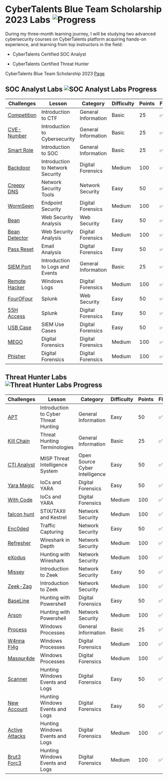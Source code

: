 # CyberTalents Blue Team Scholarship 2023 Labs ![Progress](https://geps.dev/progress/100 "Progress")

During my three-month learning journey, I will be studying two advanced cybersecurity courses on CyberTalents platform acquiring hands-on experience, and learning from top instructors in the field:

* CyberTalents Certified SOC Analyst

* CyberTalents Certified Threat Hunter

CyberTalents Blue Team Scholarship 2023 [Page](https://cybertalents.com/learn/cybertalents-blue-team-scholarship-2023)

## SOC Analyst Labs ![SOC Analyst Labs Progress](https://geps.dev/progress/100 "SOC Analyst Labs Progress")

| Challenges | Lesson | Category | Difficulty | Points | Flag | Writeup |
|-|-|-|-|-|-|-|
| [Competition](Units/SOC-Analyst/Competition/Readme.md) | Introduction to CTF | General Information | Basic | 25 | :white_check_mark: | :white_check_mark: |
| [CVE-Number](Units/SOC-Analyst/CVE-Number/Readme.md) | Introduction to Cybersecurity | General Information | Basic | 25 | :white_check_mark: | :white_check_mark: |
| [Smart Role](Units/SOC-Analyst/Smart-Role/Readme.md) | Introduction to SOC | General Information | Basic | 25 | :white_check_mark: | :white_check_mark: |
| [Backdoor](Units/SOC-Analyst/Backdoor/Readme.md) | Introduction to Network Security | Digital Forensics | Medium | 100 | :white_check_mark: | :white_check_mark: |
| [Creepy DNS](Units/SOC-Analyst/Creepy-DNS/Readme.md) | Network Security Tools | Network Security | Easy | 50 | :white_check_mark: | :white_check_mark: |
| [WormSeen](Units/SOC-Analyst/WormSeen/Readme.md) | Endpoint Security | Digital Forensics | Medium | 100 | :white_check_mark: | :white_check_mark: |
| [Bean](Units/SOC-Analyst/Bean/Readme.md) | Web Security Analysis | Web Security | Easy | 50 | :white_check_mark: | :white_check_mark: |
| [Bean Detector](Units/SOC-Analyst/Bean-Detector/Readme.md) | Web Security Analysis | Digital Forensics | Medium | 100 | :white_check_mark: | :white_check_mark: |
| [Pass Reset](Units/SOC-Analyst/Pass-Reset/Readme.md) | Email Analysis | Digital Forensics | Easy | 50 | :white_check_mark: | :x: |
| [SIEM Port](Units/SOC-Analyst/SIEM-Port/Readme.md) | Introduction to Logs and Events | General Information | Basic | 25 | :white_check_mark: | :white_check_mark: |
| [Remote Hacker](Units/SOC-Analyst/Remote-Hacker/Readme.md) | Windows Logs | Digital Forensics | Medium | 100 | :white_check_mark: | :x: |
| [FourOFour](Units/SOC-Analyst/FourOFour/Readme.md) | Splunk | Web Security | Easy | 50 | :white_check_mark: | :x: |
| [55H Access](Units/SOC-Analyst/55H-Access/Readme.md) | Splunk | Digital Forensics | Easy | 50 | :white_check_mark: | :x: |
| [USB Case](Units/SOC-Analyst/USB-Case/Readme.md) | SIEM Use Cases | Digital Forensics | Easy | 50 | :white_check_mark: | :x: |
| [MEGO](Units/SOC-Analyst/MEGO/Readme.md) | Digital Forensics | Digital Forensics | Medium | 100 | :white_check_mark: | :x: |
| [Phisher](Units/SOC-Analyst/Phisher/Readme.md) | Digital Forensics | Digital Forensics | Medium | 100 | :white_check_mark: | :x: |

## Threat Hunter Labs ![Threat Hunter Labs Progress](https://geps.dev/progress/100 "Threat Hunter Labs Progress")

| Challenges | Lesson | Category | Difficulty | Points | Flag | Writeup |
|-|-|-|-|-|-|-|
| [APT](Units/Threat-Hunter/APT/Readme.md) | Introduction to Cyber Threat Hunting | General Information | Easy | 50 | :white_check_mark: | :x: |
| [Kill Chain](Units/Threat-Hunter/Kill-Chain/Readme.md) | Threat Hunting Terminologies | General Information | Basic | 25 | :white_check_mark: | :x: |
| [CTI Analyst](Units/Threat-Hunter/CTI-Analyst/Readme.md) | MISP Threat Intelligence System | Open Source Cyber Intelligence | Easy | 50 | :white_check_mark: | :x: |
| [Yara Magic](Units/Threat-Hunter/Yara-Magic/Readme.md) | IoCs and YARA | Digital Forensics | Easy | 50 | :white_check_mark: | :x: |
| [With Code](Units/Threat-Hunter/With-Code/Readme.md) | IoCs and YARA | Digital Forensics | Medium | 100 | :white_check_mark: | :x: |
| [falcon hunt](Units/Threat-Hunter/falcon-hunt/Readme.md) | STIX/TAXII and Kestrel | Network Security | Medium | 100 | :white_check_mark: | :x: |
| [Enc0ded](Units/Threat-Hunter/Enc0ded/Readme.md) | Traffic Capturing | Network Security | Easy | 50 | :white_check_mark: | :x: |
| [Refresher](Units/Threat-Hunter/Refresher/Readme.md) | Wireshark in Depth | Network Security | Medium | 100 | :white_check_mark: | :x: |
| [eXodus](Units/Threat-Hunter/eXodus/Readme.md) | Hunting with Wireshark | Network Security | Medium | 100 | :white_check_mark: | :x: |
| [Missey](Units/Threat-Hunter/Missey/Readme.md) | Introduction to Zeek | Network Security | Easy | 50 | :white_check_mark: | :x: |
| [Zeek-Zag](Units/Threat-Hunter/Zeek-Zag/Readme.md) | Introduction to Zeek | Network Security | Medium | 100 | :white_check_mark: | :x: |
| [BaseLine](Units/Threat-Hunter/BaseLine/Readme.md) | Hunting with Powershell | Digital Forensics | Easy | 50 | :white_check_mark: | :x: |
| [Arson](Units/Threat-Hunter/Arson/Readme.md) | Hunting with Powershell | Network Security | Medium | 100 | :white_check_mark: | :x: |
| [Process](Units/Threat-Hunter/Process/Readme.md) | Windows Processes | General Information | Basic | 25 | :white_check_mark: | :white_check_mark: |
| [W4nna Fl4g](Units/Threat-Hunter/W4nna-Fl4g/Readme.md) | Windows Processes | Digital Forensics | Medium | 100 | :white_check_mark: | :x: |
| [Masqur4de](Units/Threat-Hunter/Masqur4de/Readme.md) | Windows Processes | Digital Forensics | Medium | 100 | :white_check_mark: | :x: |
| [Scanner](Units/Threat-Hunter/Scanner/Readme.md) | Hunting Windows Events and Logs | Digital Forensics | Easy | 50 | :white_check_mark: | :x: |
| [New Account](Units/Threat-Hunter/New-Account/Readme.md) | Hunting Windows Events and Logs | Digital Forensics | Easy | 50 | :white_check_mark: | :x: |
| [Active Attacks](Units/Threat-Hunter/Active-Attacks/Readme.md) | Hunting Windows Events and Logs | Digital Forensics | Medium | 100 | :white_check_mark: | :x: |
| [Brut3 Forc3](Units/Threat-Hunter/Brut3-Forc3/Readme.md) | Hunting Windows Events and Logs | Digital Forensics | Medium | 100 | :white_check_mark: | :x: |
